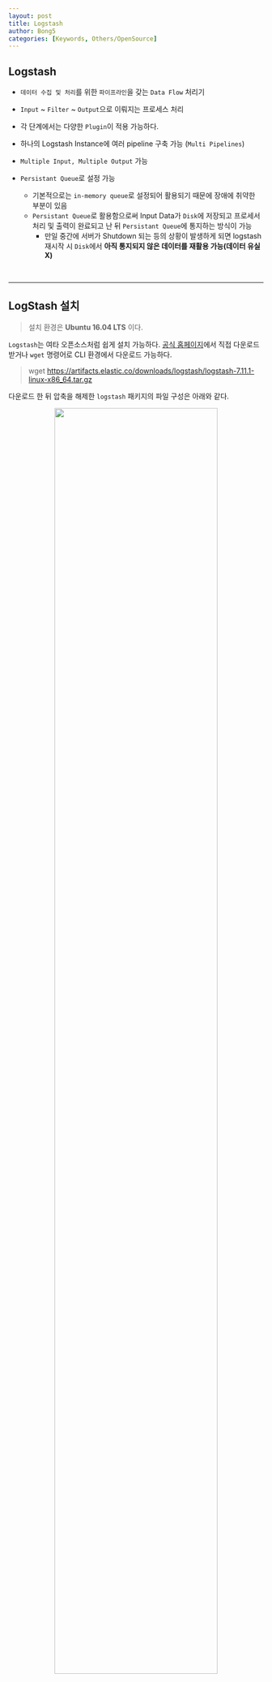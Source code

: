 ```yaml
---
layout: post
title: Logstash
author: Bong5
categories: [Keywords, Others/OpenSource]
---
```


## Logstash

- `데이터 수집 및 처리`를 위한 `파이프라인`을 갖는 `Data Flow` 처리기

- `Input` ~ `Filter` ~ `Output`으로 이뤄지는 프로세스 처리

- 각 단계에서는 다양한 `Plugin`이 적용 가능하다.

- 하나의 Logstash Instance에 여러 pipeline 구축 가능 (`Multi Pipelines`)

- `Multiple Input, Multiple Output` 가능

- `Persistant Queue`로 설정 가능
  - 기본적으로는 `in-memory queue`로 설정되어 활용되기 때문에 장애에 취약한 부분이 있음
  - `Persistant Queue`로 활용함으로써 Input Data가 `Disk`에 저장되고 프로세서 처리 및 출력이 완료되고 난 뒤 `Persistant Queue`에 통지하는 방식이 가능
    - 만일 중간에 서버가 Shutdown 되는 등의 상황이 발생하게 되면 logstash 재시작 시 `Disk`에서 **아직 통지되지 않은 데이터를 재활용 가능(데이터 유실 X)**

<br>

---

## LogStash 설치

> 설치 환경은 **Ubuntu 16.04 LTS** 이다.

`Logstash`는 여타 오픈소스처럼 쉽게 설치 가능하다. [공식 홈페이지](https://www.elastic.co/kr/downloads/logstash)에서 직접 다운로드 받거나 `wget` 명령어로 CLI 환경에서 다운로드 가능하다.

> wget https://artifacts.elastic.co/downloads/logstash/logstash-7.11.1-linux-x86_64.tar.gz

다운로드 한 뒤 압축을 해제한 `logstash` 패키지의 파일 구성은 아래와 같다.

<p align="center">
<img src="/assets/img/logstash/img1.PNG" width="80%" height="auto" >
</p>
---

<br>

## Logstash 설정 파일들

`Logstash`는 실행하는데 필요한 설정 파일들이 존재하는데, **두 가지 타입** 이 존재한다.

- **Settings Files(시작과 실행에 대한 옵션을 정의)**
  - 두 개의 파일로써, `logstash.yml`과 `pipelines.yml`.
  - **logstash/config** 디렉토리에 위치한다.

- **Pipeline Configuration Files(파이프라인 처리에 대해 정의)**
  - 사용자 정의 파일로써 `사용자가 직접 생성`해야 한다. 일반적으로 `xxx.conf` 와 같은 이름을 갖는다.
  - **logstash/config** 디렉토리에 샘플 파일이 존재(`logstash-sample.conf`)

<br>

### 1. Settings Files

- **config/logstash.yml**
  - `logstash`의 실행 제어를 위한 `옵션 설정 파일`이다.
  - pipeline 설정, configuration file 위치, 로깅 옵션 등과 같이 다양한 기본 설정이 가능하다.
  - `logstash` 실행 시 별도의 옵션을 주는 것과 같이 해당 파일에 기술하면 적용된다.
  - [logstash.yml 옵션 목록](https://www.elastic.co/guide/en/logstash/current/logstash-settings-file.html)

- **config/pipelines.yml**
  - 기본적으로 `One instance, Multiple pipelines`를 위해 사용하는 설정 파일이다.
  - 파이프라인의 개수, 각 파이프라인의 ID, 각 파이프 라인의 conf 파일 등을 설정한다.
  - 명시적으로 설정되지 않은 설정 값들은 `logstash.yml` 파일에 지정된 기본 값으로 재설정된다.
  - `logstash`를 시작할 때 아무런 옵션 인자 없이 실행하면 자동으로 `pipelines.yml` 파일을 읽는다. 만일 읽지 않게끔 하려면 `-f`, `-e`와 같은 옵션을 주어 실행한다.
  - [pipelines.yml 옵션 목록](https://www.elastic.co/guide/en/logstash/current/multiple-pipelines.html)


### 2. Pipeline Configuration Files

<p align="center">
<img src="/assets/img/logstash/img3.PNG" width="80%" height="auto" >
</p>

- `.conf` 파일로써 유저가 직접 생성한다. 파이프라인 프로세스 처리, 즉 `Input` ~ `Filter` ~ `Output`에 대하여 기술한 파일이다.
- 각 단계에서 사용할 플러그인을 적용할 수 있다.

---

<br>

## JDBC 플러그인과 TCP 플러그인을 활용한 대용량 데이터 공유/전송 구성

지금까지 간단하게 `logstash`의 구성을 알아봤다. 이번 장에서는 `logstash 설정 파일`들을 직접 수정하고 플러그인을 적용함으로써 대용량 데이터 공유/전송 구성 방법에 대해 알아보겠다.
전체적인 개요도는 아래와 같다.

<img src="/assets/img/logstash/img4.PNG" width="100%" height="auto">

(1) 오라클 데이터베이스로부터 `Data Transfer`가 데이터를 읽어와서
(2) `Data User`들에게 전달하고
(3) `Data User`들은 이 데이터를 로컬에 `Data File`로 저장한다.

각 순번에 해당하는 내용을 하나씩 살펴보도록 하겠다.

<br>

### (1) Data Transfer 설정

> JDBC 플러그인을 활용한 데이터 입력 구성과 TCP 플러그인을 활용한 데이터 출력 구성

개요도에서 (1)번과 같이 `DB`로부터 데이터를 읽어들이기 위해서는 `Data Transfer`의 `input` 단계에서 `JDBC 플러그인`을 사용해야 한다. 또한 (2)번과 같이 데이터를 `Data User`에게 전달하기 위해서 `TCP 플러그인`을 사용하였다.

`TCP 플러그인`을 사용하는데 별다른 사전 설정이 필요하지 않지만 `JDBC 플러그인`을 사용하기 위해서는 연결 대상이되는 DB의 `JDBC Driver`가 필요하다.

전체적인 절차는 아래와 같다.

- `ojdbc.jar`를 `logstash/logstash-core/lib/jar` 디렉토리에 복사한다.

- `config/pipelines.yml` 파일을 편집하여 `pipeline id`,  `pipeline 설정 파일(.conf) 경로` 등을 설정한다.

<p align="center">
<img src="/assets/img/logstash/img5.PNG" width="80%" height="auto">
<p>

- `xxx.conf` 파일을 편집한다. 이 단계에서 `input`에서 활용 될 `JDBC 플러그인`을 설정하고 `output`에서 활용 될 `TCP 플러그인`을 설정할 수 있다. 아래 그림은 위의 개요도와 같이 `DB`의 `SF_TX_DOM_TX_BS` 테이블로부터 5초 간격으로 데이터를 읽어들이기 위해 `jdbc` 설정을 해주고 `tcp`를 통해 `Data User`에게 전달하기 위한 설정을 해준 모습이다.

<p align="center">
<img src="/assets/img/logstash/img6.PNG" width="80%" height="auto">
<p>

위처럼 절차대로 구성했다면 `Data Transfer`의 구성은 끝난셈이다. `Data Transfer`의 역할을 다시 살펴보면

1. `JDBC 플러그인`을 활용하여 오라클 DB로부터 데이터를 1초 간격으로 불러온다.
2. 읽어들인 데이터를 `TCP 플러그인`을 활용하여 `Data User(manzizac1, manzizac2)`에게 전달한다.

<br>

### (2) Data User 설정

> TCP 플러그인을 활용한 데이터 입력 구성과 File 플러그인을 활용한 데이터 출력 구성

개요도에서 (2)번과 같이 `Data Transfer`과 `TCP` 통신을 하기 위해 `Data User`는 `input` 단계에서 `TCP 플러그인`을 사용해야 한다. 또한 (3)번과 같이 데이터를 로컬에 파일 형태로 저장하기 위해서 `File 플러그인`을 사용한다.

`Data User`는 패키지에 내장된 `TCP 플러그인`, `File 플러그인`을 사용하기 때문에 별다른 추가 구성 없이 `pipelines.yml` 파일과 `xxx.conf` 파일만 편집함으로써 구성을 완료할 수 있다.

- `config/pipelines.yml` 파일을 편집하여 `pipeline id`, `pipeline 설정 파일(xxx.conf) 경로`등을 설정한다.

- `xxx.conf` 파일을 편집하여 `input`에서 활용 될 `TCP 플러그인`을 설정하고 `output`에서 활용 될 `File 플러그인`을 설정한다.

<p align="center">
<img src="/assets/img/logstash/img7.PNG" width="80%" height="auto">
<p>

위처럼 절차대로 구성했다면 `Data User`의 구성은 끝났다. `Data User`의 역할을 다시 살펴보면

1. `TCP 플러그인`을 활용하여 `Data Transfer`로부터 데이터를 전달받는다.
2. 전달받은 데이터를 `File 플러그인`을 활용하여 특정 경로에 저장한다.

<br>

### (3) Data File 확인

이상없이 수행되었다면 `Data User`의 `.conf`파일에서 지정한 `output` 경로에 전달받은 데이터가 저장된 것을 확인할 수 있다.

<p align="center">
<img src="/assets/img/logstash/img8.PNG" width="80%" height="auto">
<p>



### 참고 및 출처

- [공식 홈페이지 한글 영상](https://www.elastic.co/kr/webinars/getting-started-logstash)
- [logstash.yml 설명 및 옵션](https://www.elastic.co/guide/en/logstash/current/logstash-settings-file.html)
- [pipelines.yml 설명 및 옵션](https://www.elastic.co/guide/en/logstash/current/multiple-pipelines.html)
- [logstash JDBC 플러그인](https://www.elastic.co/guide/en/logstash/current/plugins-inputs-jdbc.html)
- [logstash input TCP 플러그인](https://www.elastic.co/guide/en/logstash/current/plugins-inputs-tcp.html)
- [logstash output TCP 플러그인](https://www.elastic.co/guide/en/logstash/current/plugins-outputs-tcp.html)
